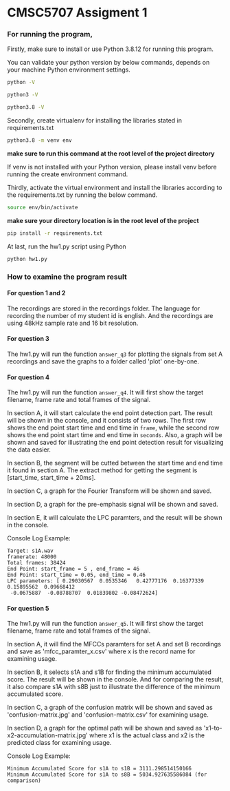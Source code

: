 # CMSC5707 Assigment 1

### For running the program,
Firstly, make sure to install or use Python 3.8.12 for running this program.

You can validate your python version by below commands, depends on your machine Python environment settings.
```sh
python -V
```
```sh
python3 -V
```
```sh
python3.8 -V
```


Secondly, create virtualenv for installing the libraries stated in requirements.txt
```sh
python3.8 -m venv env
```
**make sure to run this command at the root level of the project directory**

If venv is not installed with your Python version, please install venv before running the create environment command.

Thirdly, activate the virtual environment and install the libraries according to the requirements.txt by running the below command.
```sh
source env/bin/activate
```
**make sure your directory location is in the root level of the project**
```sh
pip install -r requirements.txt
```

At last, run the hw1.py script using Python
```sh
python hw1.py
```

### How to examine the program result

#### **For question 1 and 2**
The recordings are stored in the recordings folder. The language for recording the number of my student id is english. And the recordings are using 48kHz sample rate and 16 bit resolution.

#### **For question 3**
The hw1.py will run the function ```answer_q3``` for plotting the signals from set A recordings and save the graphs to a folder called 'plot' one-by-one. 

#### **For question 4**
The hw1.py will run the function ```answer_q4```. It will first show the target filename, frame rate and total frames of the signal.

In section A, it will start calculate the end point detection part. The result will be shown in the console, and it consists of two rows. The first row shows the end point start time and end time in ```frame```, while the second row shows the end point start time and end time in ```seconds```. Also, a graph will be shown and saved for illustrating the end point detection result for visualizing the data easier.

In section B, the segment will be cutted between the start time and end time it found in section A. The extract method for getting the segment is [start_time, start_time + 20ms].

In section C, a graph for the Fourier Transform will be shown and saved.

In section D, a graph for the pre-emphasis signal will be shown and saved.

In section E, it will calculate the LPC paramters, and the result will be shown in the console.

Console Log Example: 
```
Target: s1A.wav
framerate: 48000
Total frames: 38424
End Point: start_frame = 5 , end_frame = 46
End Point: start_time = 0.05, end_time = 0.46
LPC parameters: [ 0.29030567  0.0535346   0.42777176  0.16377339  0.15895562  0.09668412
 -0.0675887  -0.08788707  0.01839802 -0.08472624]
```

#### **For question 5**
The hw1.py will run the function ```answer_q5```. It will first show the target filename, frame rate and total frames of the signal.

In section A, it will find the MFCCs paramters for set A and set B recordings and save as 'mfcc_paramter_x.csv' where x is the record name for examining usage.

In section B, it selects s1A and s1B for finding the minimum accumulated score. The result will be shown in the console. And for comparing the result, it also compare s1A with s8B just to illustrate the difference of the minimum accumulated score.

In section C, a graph of the confusion matrix will be shown and saved as 'confusion-matrix.jpg' and 'confusion-matrix.csv' for examining usage.

In section D, a graph for the optimal path will be shown and saved as 'x1-to-x2-accumulation-matrix.jpg' where x1 is the actual class and x2 is the predicted class for examining usage.

Console Log Example:
```
Minimum Accumulated Score for s1A to s1B = 3111.298514150166
Minimum Accumulated Score for s1A to s8B = 5034.927635586084 (for comparison)
```
